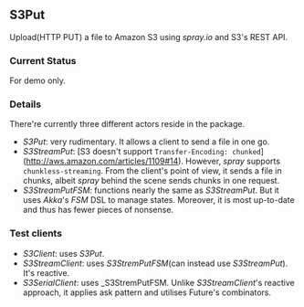 ## S3Put
Upload(HTTP PUT) a file to Amazon S3 using _spray.io_ and S3's REST API.

### Current Status
For demo only.

### Details
There're currently three different actors reside in the package.

* _S3Put_: very rudimentary. It allows a client to send a file in one go.
* _S3StreamPut_: [S3 doesn't support `Transfer-Encoding: chunked`]
(http://aws.amazon.com/articles/1109#14). However,  _spray_ supports
`chunkless-streaming`. From the client's point of view, it sends a file in chunks,
albeit _spray_ behind the scene sends chunks in one request.
* _S3StreamPutFSM_: functions nearly the same as _S3StreamPut_. But it
uses _Akka_'s _FSM_ DSL to manage states. Moreover, it is most up-to-date and thus
has fewer pieces of nonsense.

### Test clients
* _S3Client_: uses _S3Put_.
* _S3StreamClient_: uses _S3StremPutFSM_(can instead use _S3StreamPut_). It's
reactive.
* _S3SerialClient_: uses _S3StremPutFSM. Unlike _S3StreamClient_'s reactive approach,
it applies ask pattern and utilises Future's combinators.


